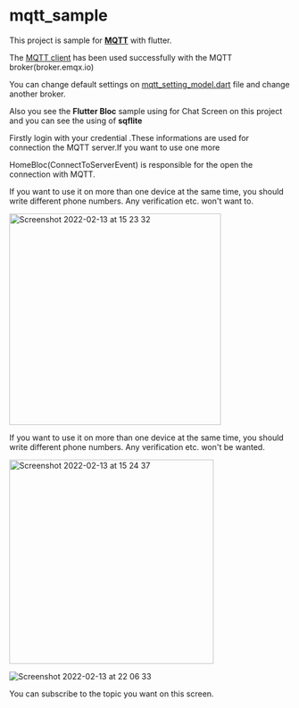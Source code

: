 # mqtt_sample
<p>This project is sample for  <a href="https://mqtt.org/"><B>MQTT</B></a> with flutter.</p>
<p>The <a href="https://pub.dev/packages/mqtt_client">MQTT client</a> has been used successfully with the MQTT broker(broker.emqx.io)</p>
<p>You can change default settings on <a href="https://github.com/okan-oz/mqtt_sample/blob/master/flutter_mqtt_chat_sample/lib/module/mqtt/models/mqtt_setting_model.dart">mqtt_setting_model.dart</a>  file and  change another broker.</p>
<p>Also you see the <B>Flutter Bloc</B> sample using for Chat Screen on this project and you can see the using of <B>sqflite</B></p>
<p>Firstly login with your credential .These informations are used for connection the MQTT server.If you want to use one more </p>

<p>HomeBloc(ConnectToServerEvent) is responsible for the open the connection with MQTT.</p>
<p>If you want to use it on more than one device at the same time, you should write different phone numbers. Any verification etc. won't want to.</p>
<img width="379" alt="Screenshot 2022-02-13 at 15 23 32" src="https://user-images.githubusercontent.com/62757704/153769769-9f60ba42-cb4e-4a78-b79e-ecd396f98109.png">
<p>If you want to use it on more than one device at the same time, you should write different phone numbers. Any verification etc. won't be wanted.</p>

<img width="366" alt="Screenshot 2022-02-13 at 15 24 37" src="https://user-images.githubusercontent.com/62757704/153770558-1d09abcf-775e-417e-a381-725bf517c146.png">

![Screenshot 2022-02-13 at 22 06 33](https://user-images.githubusercontent.com/62757704/153770678-d17922cc-73a0-4dae-a5c9-d3fa5d65aca7.png)

<p>You can subscribe to the topic you want on this screen.</p>
